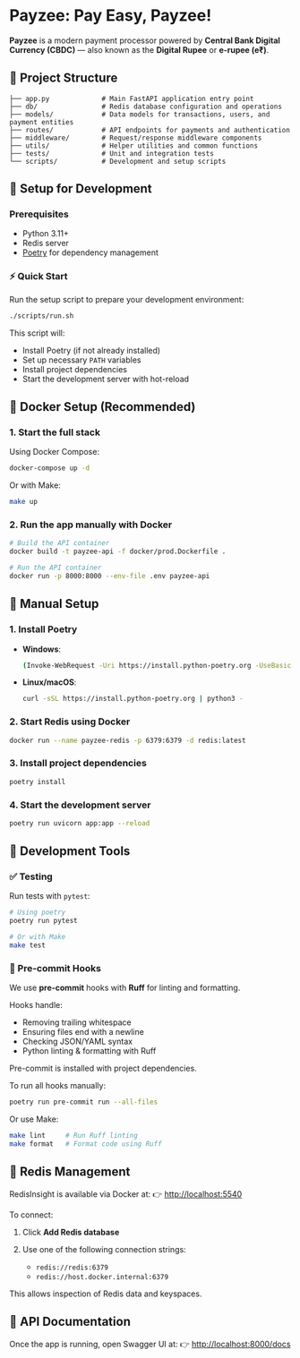 # Payzee: Pay Easy, Payzee!

**Payzee** is a modern payment processor powered by **Central Bank Digital Currency (CBDC)** — also known as the **Digital Rupee** or **e-rupee (e₹)**.

## 📁 Project Structure

```
├── app.py             # Main FastAPI application entry point  
├── db/                # Redis database configuration and operations  
├── models/            # Data models for transactions, users, and payment entities  
├── routes/            # API endpoints for payments and authentication  
├── middleware/        # Request/response middleware components  
├── utils/             # Helper utilities and common functions  
├── tests/             # Unit and integration tests  
└── scripts/           # Development and setup scripts  
```

## 🚀 Setup for Development

### Prerequisites

* Python 3.11+
* Redis server
* [Poetry](https://python-poetry.org/) for dependency management

### ⚡ Quick Start

Run the setup script to prepare your development environment:

```bash
./scripts/run.sh
```

This script will:

* Install Poetry (if not already installed)
* Set up necessary `PATH` variables
* Install project dependencies
* Start the development server with hot-reload

## 🐳 Docker Setup (Recommended)

### 1. Start the full stack

Using Docker Compose:

```bash
docker-compose up -d
```

Or with Make:

```bash
make up
```

### 2. Run the app manually with Docker

```bash
# Build the API container
docker build -t payzee-api -f docker/prod.Dockerfile .

# Run the API container
docker run -p 8000:8000 --env-file .env payzee-api
```

## 🧰 Manual Setup

### 1. Install Poetry

* **Windows**:

  ```bash
  (Invoke-WebRequest -Uri https://install.python-poetry.org -UseBasicParsing).Content | py -
  ```

* **Linux/macOS**:

  ```bash
  curl -sSL https://install.python-poetry.org | python3 -
  ```

### 2. Start Redis using Docker

```bash
docker run --name payzee-redis -p 6379:6379 -d redis:latest
```

### 3. Install project dependencies

```bash
poetry install
```

### 4. Start the development server

```bash
poetry run uvicorn app:app --reload
```

## 🧪 Development Tools

### ✅ Testing

Run tests with `pytest`:

```bash
# Using poetry
poetry run pytest

# Or with Make
make test
```

### 🧼 Pre-commit Hooks

We use **pre-commit** hooks with **Ruff** for linting and formatting.

Hooks handle:

* Removing trailing whitespace
* Ensuring files end with a newline
* Checking JSON/YAML syntax
* Python linting & formatting with Ruff

Pre-commit is installed with project dependencies.

To run all hooks manually:

```bash
poetry run pre-commit run --all-files
```

Or use Make:

```bash
make lint     # Run Ruff linting
make format   # Format code using Ruff
```

## 🧠 Redis Management

RedisInsight is available via Docker at:
👉 [http://localhost:5540](http://localhost:5540)

To connect:

1. Click **Add Redis database**
2. Use one of the following connection strings:

   * `redis://redis:6379`
   * `redis://host.docker.internal:6379`

This allows inspection of Redis data and keyspaces.

## 📘 API Documentation

Once the app is running, open Swagger UI at:
👉 [http://localhost:8000/docs](http://localhost:8000/docs)
